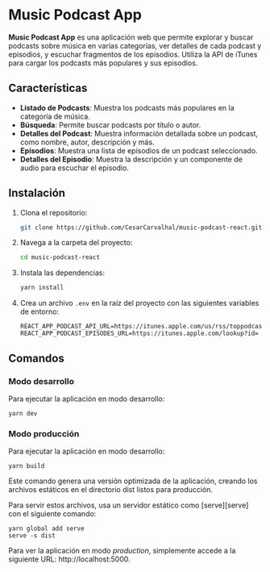 # Music Podcast App

**Music Podcast App** es una aplicación web que permite explorar y buscar podcasts sobre música en varias categorías, ver detalles de cada podcast y episodios, y escuchar fragmentos de los episodios. Utiliza la API de iTunes para cargar los podcasts más populares y sus episodios.

## Características

- **Listado de Podcasts**: Muestra los podcasts más populares en la categoría de música.
- **Búsqueda**: Permite buscar podcasts por título o autor.
- **Detalles del Podcast**: Muestra información detallada sobre un podcast, como nombre, autor, descripción y más.
- **Episodios**: Muestra una lista de episodios de un podcast seleccionado.
- **Detalles del Episodio**: Muestra la descripción y un componente de audio para escuchar el episodio.

## Instalación

1. Clona el repositorio:

    ```bash
    git clone https://github.com/CesarCarvalhal/music-podcast-react.git
    ```

2. Navega a la carpeta del proyecto:

    ```bash
    cd music-podcast-react
    ```

3. Instala las dependencias:

    ```bash
    yarn install
    ```

4. Crea un archivo `.env` en la raíz del proyecto con las siguientes variables de entorno:

    ```env
    REACT_APP_PODCAST_API_URL=https://itunes.apple.com/us/rss/toppodcasts/limit=100/genre=1310/json
    REACT_APP_PODCAST_EPISODES_URL=https://itunes.apple.com/lookup?id=
    ```

## Comandos

### Modo desarrollo

Para ejecutar la aplicación en modo desarrollo:

```
yarn dev
```


### Modo producción

Para ejecutar la aplicación en modo desarrollo:

```
yarn build
```

Este comando genera una versión optimizada de la aplicación, creando los archivos estáticos en el directorio dist listos para producción.

Para servir estos archivos, usa un servidor estático como [serve][serve] con el siguiente comando:

```
yarn global add serve
serve -s dist
```

Para ver la aplicación en modo  _production_, simplemente accede a la siguiente URL: http://localhost:5000.
